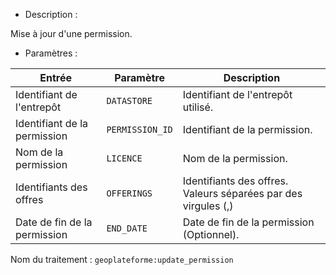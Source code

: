 - Description :

Mise à jour d'une permission.

- Paramètres :

| Entrée           | Paramètre          | Description                                                |
|------------------|--------------------|------------------------------------------------------------|
| Identifiant de l'entrepôt    | `DATASTORE`        | Identifiant de l'entrepôt utilisé.  |
| Identifiant de la permission    | `PERMISSION_ID`        | Identifiant de la permission.  |
| Nom de la permission  | `LICENCE`        | Nom de la permission. |
| Identifiants des offres  | `OFFERINGS`        | Identifiants des offres. Valeurs séparées par des virgules (,) |
| Date de fin de la permission | `END_DATE`        | Date de fin de la permission (Optionnel). |

Nom du traitement : `geoplateforme:update_permission`

